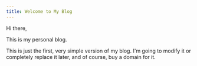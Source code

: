 ```yaml
---
title: Welcome to My Blog
---
```


Hi there, 

This is my personal blog. 

This is just the first, very simple version of my blog. I'm going to modify it or completely replace it later, and of course, buy a domain for it.
